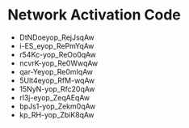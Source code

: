 # Network Activation Code
* DtNDoeyop_RejJsqAw
* i-ES_eyop_RePmYqAw
* r54Kc-yop_ReOo0qAw
* ncvrK-yop_Re0WwqAw
* qar-Yeyop_Re0mIqAw
* 5Ult4eyop_RfM-wqAw
* 15NyN-yop_Rfc20qAw
* rl3j-eyop_ZeqAEqAw
* bpJs1-yop_Zekm0qAw
* kp_RH-yop_ZbiK8qAw